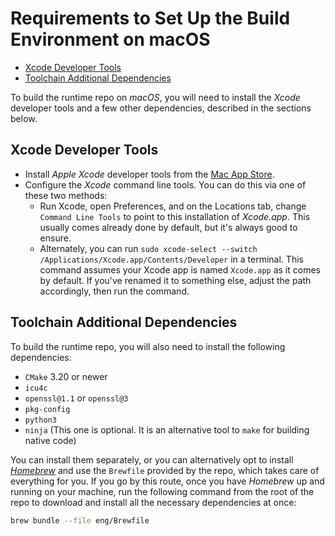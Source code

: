 # Requirements to Set Up the Build Environment on macOS

- [Xcode Developer Tools](#xcode-developer-tools)
- [Toolchain Additional Dependencies](#toolchain-additional-dependencies)

To build the runtime repo on *macOS*, you will need to install the *Xcode* developer tools and a few other dependencies, described in the sections below.

## Xcode Developer Tools

- Install *Apple Xcode* developer tools from the [Mac App Store](https://apps.apple.com/app/xcode/id497799835).
- Configure the *Xcode* command line tools. You can do this via one of these two methods:
  - Run Xcode, open Preferences, and on the Locations tab, change `Command Line Tools` to point to this installation of _Xcode.app_. This usually comes already done by default, but it's always good to ensure.
  - Alternately, you can run `sudo xcode-select --switch /Applications/Xcode.app/Contents/Developer` in a terminal. This command assumes your Xcode app is named `Xcode.app` as it comes by default. If you've renamed it to something else, adjust the path accordingly, then run the command.

## Toolchain Additional Dependencies

To build the runtime repo, you will also need to install the following dependencies:

- `CMake` 3.20 or newer
- `icu4c`
- `openssl@1.1` or `openssl@3`
- `pkg-config`
- `python3`
- `ninja` (This one is optional. It is an alternative tool to `make` for building native code)

You can install them separately, or you can alternatively opt to install *[Homebrew](https://brew.sh/)* and use the `Brewfile` provided by the repo, which takes care of everything for you. If you go by this route, once you have *Homebrew* up and running on your machine, run the following command from the root of the repo to download and install all the necessary dependencies at once:

```bash
brew bundle --file eng/Brewfile
```
